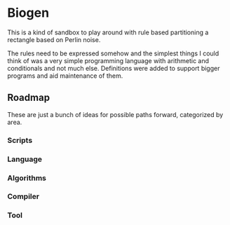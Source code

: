# Biogen

This is a kind of sandbox to play around with rule based partitioning a
rectangle based on Perlin noise.

The rules need to be expressed somehow and the simplest things I could think of
was a very simple programming language with arithmetic and conditionals and not
much else.
Definitions were added to support bigger programs and aid maintenance of them.

## Roadmap

These are just a bunch of ideas for possible paths forward, categorized by area.

### Scripts

### Language

### Algorithms

### Compiler

### Tool

